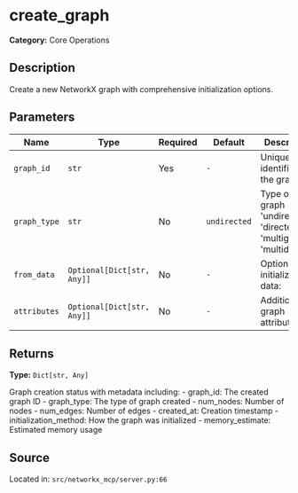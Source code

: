 # create_graph

**Category:** Core Operations

## Description

Create a new NetworkX graph with comprehensive initialization options.

## Parameters

| Name | Type | Required | Default | Description |
|------|------|----------|---------|-------------|
| `graph_id` | `str` | Yes | `-` | Unique identifier for the graph |
| `graph_type` | `str` | No | `undirected` | Type of graph - 'undirected', 'directed', 'multigraph', 'multidigraph' |
| `from_data` | `Optional[Dict[str, Any]]` | No | `-` | Optional initialization data: |
| `attributes` | `Optional[Dict[str, Any]]` | No | `-` | Additional graph attributes |

## Returns

**Type:** `Dict[str, Any]`

Graph creation status with metadata including: - graph_id: The created graph ID - graph_type: The type of graph created - num_nodes: Number of nodes - num_edges: Number of edges - created_at: Creation timestamp - initialization_method: How the graph was initialized - memory_estimate: Estimated memory usage

## Source

Located in: `src/networkx_mcp/server.py:66`
